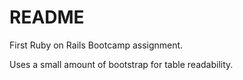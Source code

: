 # README

First Ruby on Rails Bootcamp assignment.

Uses a small amount of bootstrap for table readability.